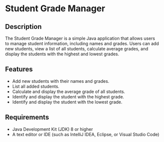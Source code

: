 # Student Grade Manager

## Description
The Student Grade Manager is a simple Java application that allows users to manage student information, including names and grades. Users can add new students, view a list of all students, calculate average grades, and display the students with the highest and lowest grades.

## Features
- Add new students with their names and grades.
- List all added students.
- Calculate and display the average grade of all students.
- Identify and display the student with the highest grade.
- Identify and display the student with the lowest grade.

## Requirements
- Java Development Kit (JDK) 8 or higher
- A text editor or IDE (such as IntelliJ IDEA, Eclipse, or Visual Studio Code)
